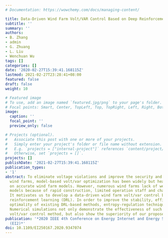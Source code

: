 ```yaml
---
# Documentation: https://wowchemy.com/docs/managing-content/

title: Data-Driven Wind Farm Volt/VAR Control Based on Deep Reinforcement Learning
subtitle: ''
summary: ''
authors:
- B. Zhang
- admin
- G. Zhuang
- L. Liu
- Wenchuan Wu
tags: []
categories: []
date: '2020-02-27T15:39:41.168115Z'
lastmod: 2021-02-27T23:28:41+08:00
featured: false
draft: false
weight: 10

# Featured image
# To use, add an image named `featured.jpg/png` to your page's folder.
# Focal points: Smart, Center, TopLeft, Top, TopRight, Left, Right, BottomLeft, Bottom, BottomRight.
image:
  caption: ''
  focal_point: ''
  preview_only: false

# Projects (optional).
#   Associate this post with one or more of your projects.
#   Simply enter your project's folder or file name without extension.
#   E.g. `projects = ["internal-project"]` references `content/project/deep-learning/index.md`.
#   Otherwise, set `projects = []`.
projects: []
publishDate: '2021-02-27T15:39:41.168115Z'
publication_types:
- '1'
abstract: To eliminate voltage violations and improve the security and economy of
  wind farms, model-based volt/var optimization has been widely but heavily relies
  on accurate wind farm models. However, numerous wind farms lack of well maintained
  models because of rapid construction, limited operation staff and changing environment.
  It motivates us to develop a data-driven wind farm volt/var control based on deep
  reinforcement learning (DRL). In order to improve the stability, efficiency and
  optimality of existing DRL-based methods, entropy-regulation technique is utilized.
  Numerical simulations not only demonstrate the effectiveness of such data-driven
  volt/var control method, but also show the superiority of our proposed method.
publication: '*2020 IEEE 4th Conference on Energy Internet and Energy System Integration
  (EI2)*'
doi: 10.1109/EI250167.2020.9347074
---
```

